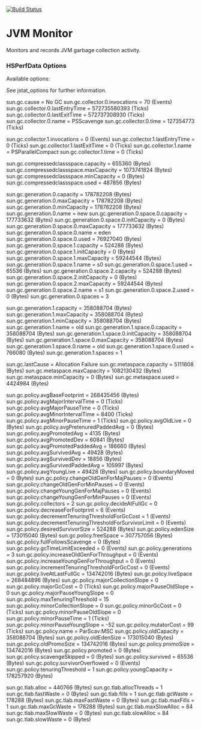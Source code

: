 [![Build Status](https://travis-ci.org/subnano/jvm-monitor.svg?branch=master)](https://travis-ci.org/subnano/jvm-monitor)

# JVM Monitor
Monitors and records JVM garbage collection activity.

### HSPerfData Options

Available options:

See jstat_options for further information.

sun.gc.cause = No GC
sun.gc.collector.0.invocations = 70 (Events)
sun.gc.collector.0.lastEntryTime = 572735580393 (Ticks)
sun.gc.collector.0.lastExitTime = 572737308930 (Ticks)
sun.gc.collector.0.name = PSScavenge
sun.gc.collector.0.time = 127354773 (Ticks)

sun.gc.collector.1.invocations = 0 (Events)
sun.gc.collector.1.lastEntryTime = 0 (Ticks)
sun.gc.collector.1.lastExitTime = 0 (Ticks)
sun.gc.collector.1.name = PSParallelCompact
sun.gc.collector.1.time = 0 (Ticks)

sun.gc.compressedclassspace.capacity = 655360 (Bytes)
sun.gc.compressedclassspace.maxCapacity = 1073741824 (Bytes)
sun.gc.compressedclassspace.minCapacity = 0 (Bytes)
sun.gc.compressedclassspace.used = 487856 (Bytes)

sun.gc.generation.0.capacity = 178782208 (Bytes)
sun.gc.generation.0.maxCapacity = 178782208 (Bytes)
sun.gc.generation.0.minCapacity = 178782208 (Bytes)
sun.gc.generation.0.name = new
sun.gc.generation.0.space.0.capacity = 177733632 (Bytes)
sun.gc.generation.0.space.0.initCapacity = 0 (Bytes)
sun.gc.generation.0.space.0.maxCapacity = 177733632 (Bytes)
sun.gc.generation.0.space.0.name = eden
sun.gc.generation.0.space.0.used = 76927040 (Bytes)
sun.gc.generation.0.space.1.capacity = 524288 (Bytes)
sun.gc.generation.0.space.1.initCapacity = 0 (Bytes)
sun.gc.generation.0.space.1.maxCapacity = 59244544 (Bytes)
sun.gc.generation.0.space.1.name = s0
sun.gc.generation.0.space.1.used = 65536 (Bytes)
sun.gc.generation.0.space.2.capacity = 524288 (Bytes)
sun.gc.generation.0.space.2.initCapacity = 0 (Bytes)
sun.gc.generation.0.space.2.maxCapacity = 59244544 (Bytes)
sun.gc.generation.0.space.2.name = s1
sun.gc.generation.0.space.2.used = 0 (Bytes)
sun.gc.generation.0.spaces = 3

sun.gc.generation.1.capacity = 358088704 (Bytes)
sun.gc.generation.1.maxCapacity = 358088704 (Bytes)
sun.gc.generation.1.minCapacity = 358088704 (Bytes)
sun.gc.generation.1.name = old
sun.gc.generation.1.space.0.capacity = 358088704 (Bytes)
sun.gc.generation.1.space.0.initCapacity = 358088704 (Bytes)
sun.gc.generation.1.space.0.maxCapacity = 358088704 (Bytes)
sun.gc.generation.1.space.0.name = old
sun.gc.generation.1.space.0.used = 766080 (Bytes)
sun.gc.generation.1.spaces = 1

sun.gc.lastCause = Allocation Failure
sun.gc.metaspace.capacity = 5111808 (Bytes)
sun.gc.metaspace.maxCapacity = 1082130432 (Bytes)
sun.gc.metaspace.minCapacity = 0 (Bytes)
sun.gc.metaspace.used = 4424984 (Bytes)

sun.gc.policy.avgBaseFootprint = 268435456 (Bytes)
sun.gc.policy.avgMajorIntervalTime = 0 (Ticks)
sun.gc.policy.avgMajorPauseTime = 0 (Ticks)
sun.gc.policy.avgMinorIntervalTime = 8400 (Ticks)
sun.gc.policy.avgMinorPauseTime = 1 (Ticks)
sun.gc.policy.avgOldLive = 0 (Bytes)
sun.gc.policy.avgPretenuredPaddedAvg = 0 (Bytes)
sun.gc.policy.avgPromotedAvg = 4135 (Bytes)
sun.gc.policy.avgPromotedDev = 60841 (Bytes)
sun.gc.policy.avgPromotedPaddedAvg = 186660 (Bytes)
sun.gc.policy.avgSurvivedAvg = 49428 (Bytes)
sun.gc.policy.avgSurvivedDev = 18856 (Bytes)
sun.gc.policy.avgSurvivedPaddedAvg = 105997 (Bytes)
sun.gc.policy.avgYoungLive = 49428 (Bytes)
sun.gc.policy.boundaryMoved = 0 (Bytes)
sun.gc.policy.changeOldGenForMajPauses = 0 (Events)
sun.gc.policy.changeOldGenForMinPauses = 0 (Events)
sun.gc.policy.changeYoungGenForMajPauses = 0 (Events)
sun.gc.policy.changeYoungGenForMinPauses = 0 (Events)
sun.gc.policy.collectors = 2
sun.gc.policy.decideAtFullGc = 0
sun.gc.policy.decreaseForFootprint = 6 (Events)
sun.gc.policy.decrementTenuringThresholdForGcCost = 1 (Events)
sun.gc.policy.decrementTenuringThresholdForSurvivorLimit = 0 (Events)
sun.gc.policy.desiredSurvivorSize = 524288 (Bytes)
sun.gc.policy.edenSize = 173015040 (Bytes)
sun.gc.policy.freeSpace = 307757056 (Bytes)
sun.gc.policy.fullFollowsScavenge = 0 (Bytes)
sun.gc.policy.gcTimeLimitExceeded = 0 (Events)
sun.gc.policy.generations = 3
sun.gc.policy.increaseOldGenForThroughput = 0 (Events)
sun.gc.policy.increaseYoungGenForThroughput = 0 (Events)
sun.gc.policy.incrementTenuringThresholdForGcCost = 0 (Events)
sun.gc.policy.liveAtLastFullGc = 134742016 (Bytes)
sun.gc.policy.liveSpace = 268484896 (Bytes)
sun.gc.policy.majorCollectionSlope = 0
sun.gc.policy.majorGcCost = 0 (Ticks)
sun.gc.policy.majorPauseOldSlope = 0
sun.gc.policy.majorPauseYoungSlope = 0
sun.gc.policy.maxTenuringThreshold = 15
sun.gc.policy.minorCollectionSlope = 0
sun.gc.policy.minorGcCost = 0 (Ticks)
sun.gc.policy.minorPauseOldSlope = 0
sun.gc.policy.minorPauseTime = 1 (Ticks)
sun.gc.policy.minorPauseYoungSlope = -52
sun.gc.policy.mutatorCost = 99 (Ticks)
sun.gc.policy.name = ParScav:MSC
sun.gc.policy.oldCapacity = 358088704 (Bytes)
sun.gc.policy.oldEdenSize = 173015040 (Bytes)
sun.gc.policy.oldPromoSize = 134742016 (Bytes)
sun.gc.policy.promoSize = 134742016 (Bytes)
sun.gc.policy.promoted = 0 (Bytes)
sun.gc.policy.scavengeSkipped = 0 (Bytes)
sun.gc.policy.survived = 65536 (Bytes)
sun.gc.policy.survivorOverflowed = 0 (Events)
sun.gc.policy.tenuringThreshold = 1
sun.gc.policy.youngCapacity = 178257920 (Bytes)

sun.gc.tlab.alloc = 440766 (Bytes)
sun.gc.tlab.allocThreads = 1
sun.gc.tlab.fastWaste = 0 (Bytes)
sun.gc.tlab.fills = 1
sun.gc.tlab.gcWaste = 178288 (Bytes)
sun.gc.tlab.maxFastWaste = 0 (Bytes)
sun.gc.tlab.maxFills = 1
sun.gc.tlab.maxGcWaste = 178288 (Bytes)
sun.gc.tlab.maxSlowAlloc = 84
sun.gc.tlab.maxSlowWaste = 0 (Bytes)
sun.gc.tlab.slowAlloc = 84
sun.gc.tlab.slowWaste = 0 (Bytes)

